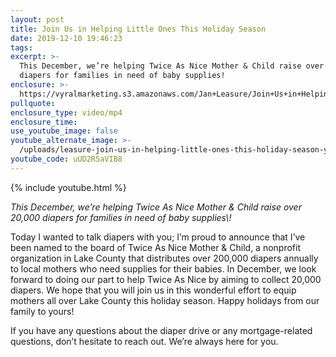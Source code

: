 ```yaml
---
layout: post
title: Join Us in Helping Little Ones This Holiday Season
date: 2019-12-10 19:46:23
tags:
excerpt: >-
  This December, we’re helping Twice As Nice Mother & Child raise over 20,000
  diapers for families in need of baby supplies!
enclosure: >-
  https://vyralmarketing.s3.amazonaws.com/Jan+Leasure/Join+Us+in+Helping+Little+Ones+This+Holiday+Season.mp4
pullquote:
enclosure_type: video/mp4
enclosure_time:
use_youtube_image: false
youtube_alternate_image: >-
  /uploads/leasure-join-us-in-helping-little-ones-this-holiday-season-youtube.jpg
youtube_code: uUD2R5aVIB8
---
```


{% include youtube.html %}

*This December, we’re helping Twice As Nice Mother & Child raise over 20,000 diapers for families in need of baby supplies\\\!*

Today I wanted to talk diapers with you; I’m proud to announce that I’ve been named to the board of Twice As Nice Mother & Child, a nonprofit organization in Lake County that distributes over 200,000 diapers annually to local mothers who need supplies for their babies. In December, we look forward to doing our part to help Twice As Nice by aiming to collect 20,000 diapers. We hope that you will join us in this wonderful effort to equip mothers all over Lake County this holiday season. Happy holidays from our family to yours\!&nbsp;

If you have any questions about the diaper drive or any mortgage-related questions, don’t hesitate to reach out. We’re always here for you.